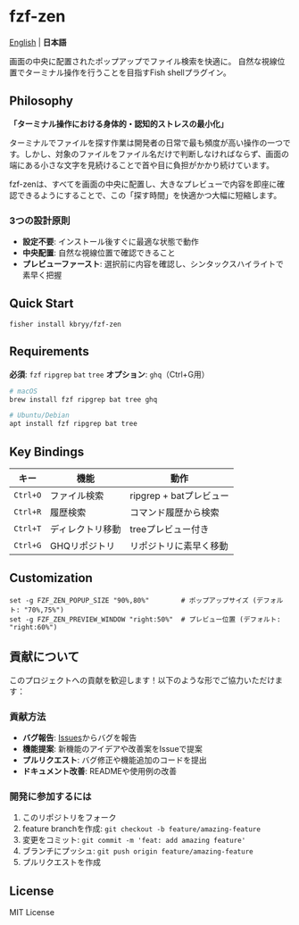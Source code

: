 # fzf-zen

[English](../README.md) | **日本語**

画面の中央に配置されたポップアップでファイル検索を快適に。
自然な視線位置でターミナル操作を行うことを目指すFish shellプラグイン。

## Philosophy

**「ターミナル操作における身体的・認知的ストレスの最小化」**

ターミナルでファイルを探す作業は開発者の日常で最も頻度が高い操作の一つです。しかし、対象のファイルをファイル名だけで判断しなければならず、画面の端にある小さな文字を見続けることで首や目に負担がかかり続けています。

fzf-zenは、すべてを画面の中央に配置し、大きなプレビューで内容を即座に確認できるようにすることで、この「探す時間」を快適かつ大幅に短縮します。

### 3つの設計原則
- **設定不要**: インストール後すぐに最適な状態で動作
- **中央配置**: 自然な視線位置で確認できること
- **プレビューファースト**: 選択前に内容を確認し、シンタックスハイライトで素早く把握

## Quick Start

```fish
fisher install kbryy/fzf-zen
```

## Requirements

**必須**: `fzf` `ripgrep` `bat` `tree`
**オプション**: `ghq`（Ctrl+G用）

```bash
# macOS
brew install fzf ripgrep bat tree ghq

# Ubuntu/Debian
apt install fzf ripgrep bat tree
```

## Key Bindings

| キー     | 機能             | 動作                    |
| -------- | ---------------- | ----------------------- |
| `Ctrl+O` | ファイル検索     | ripgrep + batプレビュー |
| `Ctrl+R` | 履歴検索         | コマンド履歴から検索    |
| `Ctrl+T` | ディレクトリ移動 | treeプレビュー付き      |
| `Ctrl+G` | GHQリポジトリ    | リポジトリに素早く移動  |


## Customization

```fish
set -g FZF_ZEN_POPUP_SIZE "90%,80%"        # ポップアップサイズ (デフォルト: "70%,75%")
set -g FZF_ZEN_PREVIEW_WINDOW "right:50%"  # プレビュー位置 (デフォルト: "right:60%")
```

## 貢献について

このプロジェクトへの貢献を歓迎します！以下のような形でご協力いただけます：

### 貢献方法
- **バグ報告**: [Issues](https://github.com/kbryy/fzf-zen/issues)からバグを報告
- **機能提案**: 新機能のアイデアや改善案をIssueで提案
- **プルリクエスト**: バグ修正や機能追加のコードを提出
- **ドキュメント改善**: READMEや使用例の改善

### 開発に参加するには
1. このリポジトリをフォーク
2. feature branchを作成: `git checkout -b feature/amazing-feature`
3. 変更をコミット: `git commit -m 'feat: add amazing feature'`
4. ブランチにプッシュ: `git push origin feature/amazing-feature`
5. プルリクエストを作成

## License

MIT License
